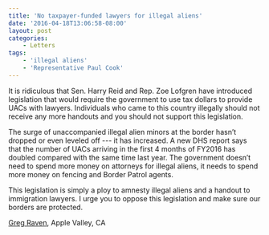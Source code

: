 ```yaml
---
title: 'No taxpayer-funded lawyers for illegal aliens'
date: '2016-04-18T13:06:58-08:00'
layout: post
categories:
    - Letters
tags:
    - 'illegal aliens'
    - 'Representative Paul Cook'
---
```


It is ridiculous that Sen. Harry Reid and Rep. Zoe Lofgren have introduced legislation that would require the government to use tax dollars to provide UACs with lawyers. Individuals who came to this country illegally should not receive any more handouts and you should not support this legislation.  
  
The surge of unaccompanied illegal alien minors at the border hasn’t dropped or even leveled off --- it has increased. A new DHS report says that the number of UACs arriving in the first 4 months of FY2016 has doubled compared with the same time last year. The government doesn’t need to spend more money on attorneys for illegal aliens, it needs to spend more money on fencing and Border Patrol agents.

This legislation is simply a ploy to amnesty illegal aliens and a handout to immigration lawyers. I urge you to oppose this legislation and make sure our borders are protected.

[Greg Raven](https://www.gregraven.org), Apple Valley, CA
